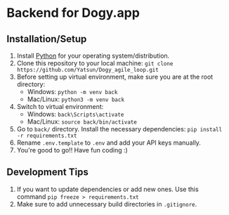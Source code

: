 # Backend for Dogy.app
## Installation/Setup
1. Install [Python](https://www.python.org/downloads/) for your operating system/distribution.
2. Clone this repository to your local machine: `git clone https://github.com/Yatsun/Dogy_agile_loop.git`
3. Before setting up virtual environment, make sure you are at the root
   directory:
   - Windows: `python -m venv back` 
   - Mac/Linux: `python3 -m venv back` 
4. Switch to virtual environment:
   - Windows: `back\Scripts\activate` 
   - Mac/Linux: `source back/bin/activate` 
4. Go to `back/` directory. Install the necessary dependencies: `pip install -r requirements.txt`
5. Rename `.env.template` to `.env` and add your API keys manually.
6. You're good to go!! Have fun coding :)

## Development Tips
1. If you want to update dependencies or add new ones. Use this command
   `pip freeze > requirements.txt`
2. Make sure to add unnecessary build directories in `.gitignore`.
